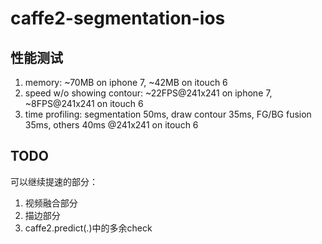 # caffe2-segmentation-ios
## 性能测试
1. memory: ~70MB on iphone 7, ~42MB on itouch 6
2. speed w/o showing contour: ~22FPS@241x241 on iphone 7, ~8FPS@241x241 on itouch 6
3. time profiling: segmentation 50ms, draw contour 35ms, FG/BG fusion 35ms, others 40ms @241x241 on itouch 6

## TODO
可以继续提速的部分：
1. 视频融合部分
2. 描边部分
3. caffe2.predict(.)中的多余check
